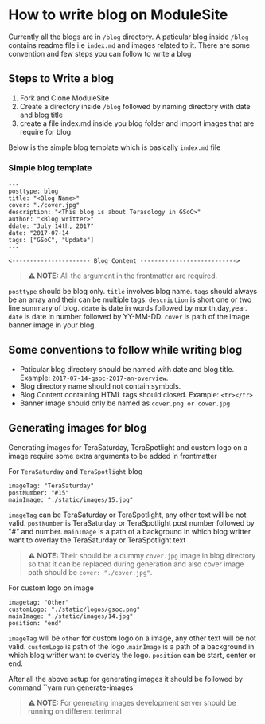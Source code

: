 # How to write blog on ModuleSite

Currently all the blogs are in `/blog` directory. A paticular blog inside `/blog` contains readme file i.e `index.md`
and images related to it. There are some convention and few steps you can follow to write a blog

## Steps to Write a blog

1. Fork and Clone ModuleSite
2. Create a directory inside `/blog` followed by naming directory with date and blog title
3. create a file index.md inside you blog folder and import images that are require for blog

Below is the simple blog template which is basically `index.md` file

### Simple blog template

```
---
posttype: blog
title: "<Blog Name>"
cover: "./cover.jpg"
description: "<This blog is about Terasology in GSoC>"
author: "<Blog writter>"
ddate: "July 14th, 2017"
date: "2017-07-14
tags: ["GSoC", "Update"]
---

<---------------------- Blog Content --------------------------->

```

> **⚠️ NOTE:** All the argument in the frontmatter are required.

`posttype` should be blog only. `title` involves blog name. `tags` should always be an array and their can be multiple tags.
`description` is short one or two line summary of blog. `ddate` is date in words followed by month,day,year. `date` is date in number followed by YY-MM-DD. `cover` is path of the image banner image in your blog.

## Some conventions to follow while writing blog

- Paticular blog directory should be named with date and blog title. Example: `2017-07-14-gsoc-2017-an-overview`.
- Blog directory name should not contain symbols.
- Blog Content containing HTML tags should closed. Example: `<tr></tr>`
- Banner image should only be named as `cover.png or cover.jpg`

## Generating images for blog

Generating images for TeraSaturday, TeraSpotlight and custom logo on a image require some extra arguments to be added in frontmatter

For `TeraSaturday` and `TeraSpotlight` blog

```
imageTag: "TeraSaturday"
postNumber: "#15"
mainImage: "./static/images/15.jpg"
```

`imageTag` can be TeraSaturday or TeraSpotlight, any other text will be not valid. `postNumber` is TeraSaturday or TeraSpotlight post number followed by "#" and number. `mainImage` is a path of a background in which blog writter want to overlay the TeraSaturday or TeraSpotlight text

> **⚠️ NOTE:** Their should be a dummy `cover.jpg` image in blog directory so that it can be replaced during generation and also cover image path should be `cover: "./cover.jpg"`.

For custom logo on image

```
imagetag: "Other"
customLogo: "./static/logos/gsoc.png"
mainImage: "./static/images/14.jpg"
position: "end"
```

`imageTag` will be `other` for custom logo on a image, any other text will be not valid. `customLogo` is path of the logo
.`mainImage` is a path of a background in which blog writter want to overlay the logo. `position` can be start, center or end.

After all the above setup for generating images it should be followed by command
``yarn run generate-images`

> **⚠️ NOTE:** For generating images development server should be running on different terimnal
